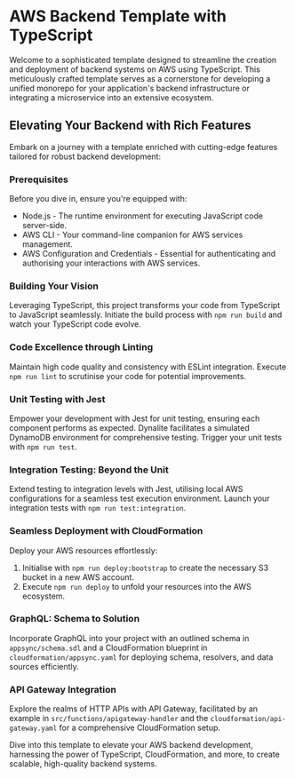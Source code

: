 # AWS Backend Template with TypeScript

Welcome to a sophisticated template designed to streamline the creation and deployment of backend systems on AWS using TypeScript. This meticulously crafted template serves as a cornerstone for developing a unified monorepo for your application's backend infrastructure or integrating a microservice into an extensive ecosystem.

## Elevating Your Backend with Rich Features

Embark on a journey with a template enriched with cutting-edge features tailored for robust backend development:

### Prerequisites

Before you dive in, ensure you're equipped with:

- Node.js - The runtime environment for executing JavaScript code server-side.
- AWS CLI - Your command-line companion for AWS services management.
- AWS Configuration and Credentials - Essential for authenticating and authorising your interactions with AWS services.

### Building Your Vision

Leveraging TypeScript, this project transforms your code from TypeScript to JavaScript seamlessly. Initiate the build process with `npm run build` and watch your TypeScript code evolve.

### Code Excellence through Linting

Maintain high code quality and consistency with ESLint integration. Execute `npm run lint` to scrutinise your code for potential improvements.

### Unit Testing with Jest

Empower your development with Jest for unit testing, ensuring each component performs as expected. Dynalite facilitates a simulated DynamoDB environment for comprehensive testing. Trigger your unit tests with `npm run test`.

### Integration Testing: Beyond the Unit

Extend testing to integration levels with Jest, utilising local AWS configurations for a seamless test execution environment. Launch your integration tests with `npm run test:integration`.

### Seamless Deployment with CloudFormation

Deploy your AWS resources effortlessly:

1. Initialise with `npm run deploy:bootstrap` to create the necessary S3 bucket in a new AWS account.
2. Execute `npm run deploy` to unfold your resources into the AWS ecosystem.

### GraphQL: Schema to Solution

Incorporate GraphQL into your project with an outlined schema in `appsync/schema.sdl` and a CloudFormation blueprint in `cloudformation/appsync.yaml` for deploying schema, resolvers, and data sources efficiently.

### API Gateway Integration

Explore the realms of HTTP APIs with API Gateway, facilitated by an example in `src/functions/apigateway-handler` and the `cloudformation/api-gateway.yaml` for a comprehensive CloudFormation setup.

Dive into this template to elevate your AWS backend development, harnessing the power of TypeScript, CloudFormation, and more, to create scalable, high-quality backend systems.
